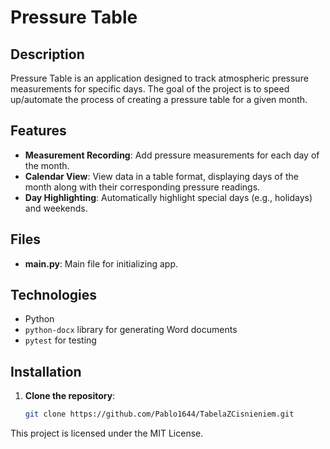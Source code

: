 # Pressure Table

## Description

Pressure Table is an application designed to track atmospheric pressure measurements for specific days. The goal of the project is to speed up/automate the process of creating a pressure table for a given month.

## Features

- **Measurement Recording**: Add pressure measurements for each day of the month.
- **Calendar View**: View data in a table format, displaying days of the month along with their corresponding pressure readings.
- **Day Highlighting**: Automatically highlight special days (e.g., holidays) and weekends.


## Files
- **main.py**: Main file for initializing app.

## Technologies

- Python
- `python-docx` library for generating Word documents
- `pytest` for testing

## Installation

1. **Clone the repository**:
   ```bash
   git clone https://github.com/Pablo1644/TabelaZCisnieniem.git
   ```

This project is licensed under the MIT License.
